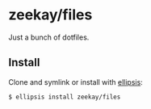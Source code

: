 # zeekay/files
Just a bunch of dotfiles.

## Install
Clone and symlink or install with [ellipsis][ellipsis]:

```
$ ellipsis install zeekay/files
```

[ellipsis]: http://ellipsis.sh
